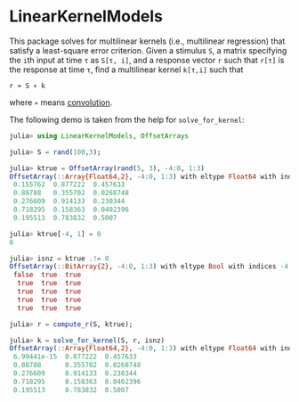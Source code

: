 # LinearKernelModels

This package solves for multilinear kernels (i.e., multilinear regression) that satisfy a
least-square error criterion. Given a stimulus `S`, a matrix specifying the `i`th input
at time `τ` as `S[τ, i]`, and a response vector `r` such that `r[τ]` is the response at
time `τ`, find a multilinear kernel `k[τ,i]` such that

    r ≈ S ∗ k

where `∗` means [convolution](https://en.wikipedia.org/wiki/Convolution).

The following demo is taken from the help for `solve_for_kernel`:

```julia
julia> using LinearKernelModels, OffsetArrays

julia> S = rand(100,3);

julia> ktrue = OffsetArray(rand(5, 3), -4:0, 1:3)
OffsetArray(::Array{Float64,2}, -4:0, 1:3) with eltype Float64 with indices -4:0×1:3:
 0.155762  0.877222  0.457633
 0.88788   0.355702  0.0268748
 0.276609  0.914133  0.230344
 0.718295  0.158363  0.0402396
 0.195513  0.783832  0.5007

julia> ktrue[-4, 1] = 0
0

julia> isnz = ktrue .!= 0
OffsetArray(::BitArray{2}, -4:0, 1:3) with eltype Bool with indices -4:0×1:3:
 false  true  true
  true  true  true
  true  true  true
  true  true  true
  true  true  true

julia> r = compute_r(S, ktrue);

julia> k = solve_for_kernel(S, r, isnz)
OffsetArray(::Array{Float64,2}, -4:0, 1:3) with eltype Float64 with indices -4:0×1:3:
 6.99441e-15  0.877222  0.457633
 0.88788      0.355702  0.0268748
 0.276609     0.914133  0.230344
 0.718295     0.158363  0.0402396
 0.195513     0.783832  0.5007
```
